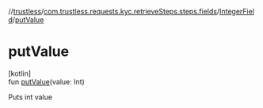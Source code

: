 //[trustless](../../../index.md)/[com.trustless.requests.kyc.retrieveSteps.steps.fields](../index.md)/[IntegerField](index.md)/[putValue](put-value.md)

# putValue

[kotlin]\
fun [putValue](put-value.md)(value: Int)

Puts int value
